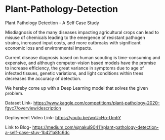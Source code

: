 # Plant-Pathology-Detection

Plant Pathology Detection -  A Self Case Study

Misdiagnosis of the many diseases impacting agricultural crops can lead to misuse of chemicals leading to the emergence of resistant pathogen strains, increased input costs, and more outbreaks with significant economic loss and environmental impacts.

Current disease diagnosis based on human scouting is time-consuming and expensive, and although computer-vision based models have the promise to increase efficiency, the great variance in symptoms due to age of infected tissues, genetic variations, and light conditions within trees decreases the accuracy of detection.

We hereby come up with a Deep Learning model that solves the given problem.

Dataset Link- https://www.kaggle.com/competitions/plant-pathology-2020-fgvc7/overview/description

Deployment Video Link- https://youtu.be/wxUcHo-UmhY

Link to Blog- https://medium.com/@nakul90411/plant-pathology-detection-a-self-case-stuy-1b421a8fc6dc
